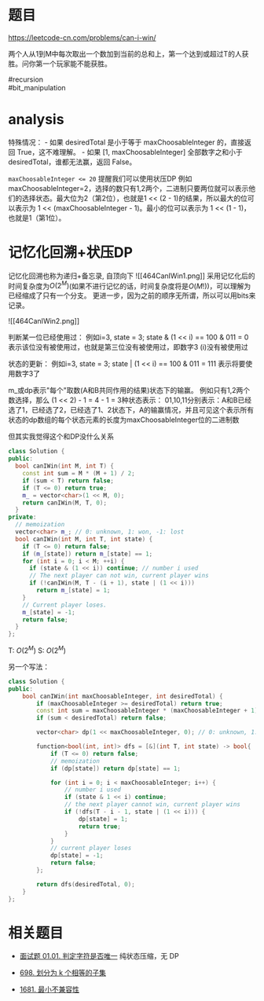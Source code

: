 # 题目
https://leetcode-cn.com/problems/can-i-win/

两个人从1到M中每次取出一个数加到当前的总和上，第一个达到或超过T的人获胜。问你第一个玩家能不能获胜。

#recursion  
#bit_manipulation 

# analysis
特殊情况：
	-   如果 desiredTotal 是小于等于 maxChoosableInteger 的，直接返回 True，这不难理解。
    -   如果 \[1, maxChoosableInteger\] 全部数字之和小于 desiredTotal，谁都无法赢，返回 False。

`maxChoosableInteger <= 20` 提醒我们可以使用状压DP
例如maxChoosableInteger=2，选择的数只有1,2两个，二进制只要两位就可以表示他们的选择状态。最大位为2（第2位），也就是1 << (2 - 1)的结果，所以最大的位可以表示为 1 << (maxChoosableInteger - 1)。最小的位可以表示为 1 << (1 - 1)，也就是1（第1位）。

# 记忆化回溯+状压DP
记忆化回溯也称为递归+备忘录, 自顶向下
![[464CanIWin1.png]]
采用记忆化后的时间复杂度为$O(2^M)$(如果不进行记忆的话，时间复杂度将是$O(M!)$)，可以理解为已经缩成了只有一个分支。
更进一步，因为之前的顺序无所谓，所以可以用bits来记录。

![[464CanIWin2.png]]

判断某一位已经使用过：
例如i=3, state = 3; state & (1 << i) == 100 & 011 = 0 表示该位没有被使用过，也就是第三位没有被使用过，即数字3 (i)没有被使用过

状态的更新：
例如i=3, state = 3; state | (1 << i) == 100 & 011 = 111 表示将要使用数字3了

m_或dp表示"每个"取数(A和B共同作用的结果)状态下的输赢。
例如只有1,2两个数选择，那么 (1 << 2) - 1 = 4 - 1 = 3种状态表示：
01,10,11分别表示：A和B已经选了1，已经选了2，已经选了1、2状态下，A的输赢情况，并且可见这个表示所有状态的dp数组的每个状态元素的长度为maxChoosableInteger位的二进制数

但其实我觉得这个和DP没什么关系
```cpp
class Solution {
public:
  bool canIWin(int M, int T) {
    const int sum = M * (M + 1) / 2;
    if (sum < T) return false;
    if (T <= 0) return true;
    m_ = vector<char>(1 << M, 0);
    return canIWin(M, T, 0);
  }
private:
  // memoization
  vector<char> m_; // 0: unknown, 1: won, -1: lost
  bool canIWin(int M, int T, int state) {
    if (T <= 0) return false;
    if (m_[state]) return m_[state] == 1;
    for (int i = 0; i < M; ++i) {
      if (state & (1 << i)) continue; // number i used      
      // The next player can not win, current player wins
      if (!canIWin(M, T - (i + 1), state | (1 << i))) 
        return m_[state] = 1;
    }
    // Current player loses.
    m_[state] = -1;
    return false;
  }
};
```

T: $O(2^M)$
S: $O(2^M)$

另一个写法：
```cpp
class Solution {
public:
    bool canIWin(int maxChoosableInteger, int desiredTotal) {
        if (maxChoosableInteger >= desiredTotal) return true;
        const int sum = maxChoosableInteger * (maxChoosableInteger + 1) / 2;
        if (sum < desiredTotal) return false;

        vector<char> dp(1 << maxChoosableInteger, 0); // 0: unknown, 1: won, -1: lost

        function<bool(int, int)> dfs = [&](int T, int state) -> bool{
            if (T <= 0) return false;
			// memoization
            if (dp[state]) return dp[state] == 1;

            for (int i = 0; i < maxChoosableInteger; i++) {
				// number i used
                if (state & 1 << i) continue; 
                // the next player cannot win, current player wins
                if (!dfs(T - i - 1, state | (1 << i))) {
                    dp[state] = 1;
                    return true;
                }
            }
            // current player loses
            dp[state] = -1;
            return false;
        };

        return dfs(desiredTotal, 0);
    }
};
```

# 相关题目

-   [面试题 01.01. 判定字符是否唯一](https://github.com/azl397985856/leetcode/issues/432) 纯状态压缩，无 DP
    
-   [698\. 划分为 k 个相等的子集](https://leetcode-cn.com/problems/partition-to-k-equal-sum-subsets/)
    
-   [1681\. 最小不兼容性](https://leetcode-cn.com/problems/minimum-incompatibility/)